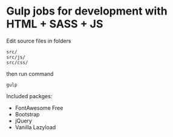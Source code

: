 # Gulp jobs for development with HTML + SASS + JS

Edit source files in folders
```
src/
src/js/
src/css/
```

then run command
```
gulp
```

Included packges:

- FontAwesome Free
- Bootstrap
- jQuery
- Vanilla Lazyload